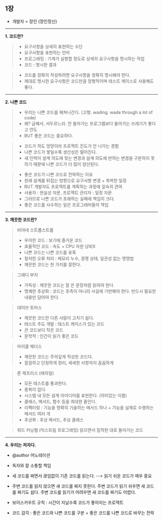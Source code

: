 ## 1장

* 개발자 = 장인 (장인정신)

***

**1. 코드란?**

> - 요구사항을 상세히 표현하는 수단
> - 요구사항을 표현하는 언어
> - 프로그래밍 : 기계가 실행할 정도로 상세히 요구사항을 명시하는 작업
> - 코드 : 명시한 결과

> - 코드를 정확히 작성하려면 요구사항을 정확히 명시해야 한다.
> - 제대로 명시한 요구사항은 코드만큼 정형적이며 테스트 케이스로 사용해도 좋다.

***

**2. 나쁜 코드**

> - 우리는 나쁜 코드를 헤쳐나간다. (고행. wading. wade through a lot of code)
> - 왜? 급해서, 서두르느라. 안 돌아가는 프로그램보다 돌아가는 쓰레기가 좋다고 안도
> - BUT 좋은 코드는 중요하다.

> - 코드가 하도 엉망이라 프로젝트 진도가 안 나가는 경험
> - 나쁜 코드가 쌓일수록 생산성은 떨어진다.
> - 새 인력이 설계 의도에 맞는 변경과 설계 의도에 반하는 변경을 구분하지 못하기 때문에 나쁜 코드가 더 많이 양산된다.

> - 좋은 코드가 나쁜 코드로 전락하는 이유
> - 원래 설계를 뒤집는 방향으로 요구사항 변경 + 촉박한 일정
> - BUT 개발자도 프로젝트를 계획하는 과정에 깊숙히 관여
> - 사용자 : 현실성 자문, 프로젝트 관리자 : 일정 자문
> - 그러므로 나쁜 코드가 초래하는 실패에 책임이 크다.
> - 좋은 코드를 사수하는 일은 프로그래머들의 책임

***

**3. 깨끗한 코드란?**

> 비야네 스트롭스트룹
> - 우아한 코드 : 보기에 즐거운 코드
> - 효율적인 코드 : 속도 + CPU 자원 낭비X
> - 나쁜 코드는 나쁜 코드를 유혹
> - 철저한 오류 처리 : 메모리 누수, 경쟁 상태, 일관성 없는 명명법
> - 깨끗한 코드는 한 가지를 잘한다.

> 그래디 부치
> - 가독성 : 깨끗한 코드는 잘 쓴 문장처럼 읽혀야 한다.
> - 명쾌한 추상화 : 코드는 추측이 아니라 사실에 기반해야 한다. 반드시 필요한 내용만 담아야 한다.

> 데이브 토마스
> - 깨끗한 코드란 다른 사람이 고치기 쉽다.
> - 테스트 주도 개발 : 테스트 케이스가 있는 코드
> - 큰 코드보다 작은 코드
> - 문학적 : 인간이 읽기 좋은 코드

> 마이클 페더스
> - 깨끗한 코드는 주의깊게 작성한 코드다.
> - 깔끔하고 단정하게 정리, 세세한 사항까지 꼼꼼하게

> 론 제프리스 (애자일)
> - 모든 테스트를 통과한다.
> - 중복이 없다.
> - 시스템 내 모든 설계 아이디어를 표현한다. (의미있는 이름)
> - 클래스, 메서드, 함수 등을 최대한 줄인다.
> - 리팩터링 : 기능을 명확히 기술하는 메서드 하나 + 기능을 실제로 수행하는 메서드 여러 개
> - 추상화 : 추상 메서드, 추상 클래스

> 워드 커닝햄 (익스트림 프로그래밍)
> 읽으면서 짐작한 대로 돌아가는 코드

***

**4. 우리는 저자다.**
- @author 어노테이션
- 독자와 잘 소통할 책임
- 새 코드를 짜면서 끊임없이 기존 코드를 읽는다. --> 읽기 쉬운 코드가 매우 중요
- 주변 코드를 읽지 않으면 새 코드를 짜지 못한다. 주변 코드가 읽기 쉬우면 새 코드를 짜기도 쉽다. 주변 코드를 읽기가 어려우면 새 코드를 짜기도 어렵다.
- 보이스카우트 규칙 : 시간이 지날수록 코드가 좋아지는 프로젝트

- 코드 감각 : 좋은 코드와 나쁜 코드를 구분 + 좋은 코드를 나쁜 코드로 바꾸는 전략
